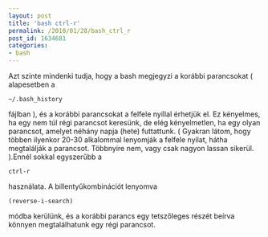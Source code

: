 ```yaml
---
layout: post
title: 'bash ctrl-r'
permalink: /2010/01/28/bash_ctrl_r
post_id: 1634681
categories: 
- bash
---
```


Azt szinte mindenki tudja, hogy a bash megjegyzi a korábbi parancsokat ( alapesetben a 
```
~/.bash_history
```
 fájlban ), és a korábbi parancsokat a felfele nyíllal érhetjük el. Ez kényelmes, ha egy nem túl régi parancsot keresünk, de elég kényelmetlen, ha egy olyan parancsot, amelyet néhány napja (hete) futtattunk. ( Gyakran látom, hogy többen ilyenkor 20-30 alkalommal lenyomják a felfele nyilat, hátha megtalálják a parancsot. Többnyire nem, vagy csak nagyon lassan sikerül. ).Ennél sokkal egyszerűbb a 
```
ctrl-r
```
 használata. A billentyűkombinációt lenyomva 
```
(reverse-i-search)
```
 módba kerülünk, és a korábbi parancs egy tetszőleges részét beírva könnyen megtalálhatunk egy régi parancsot.